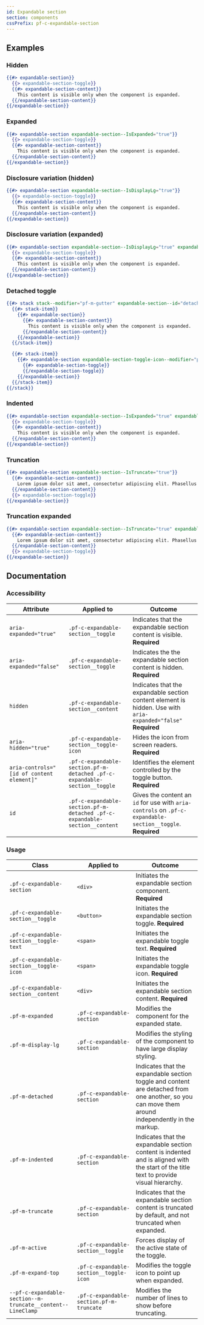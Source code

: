 ```yaml
---
id: Expandable section
section: components
cssPrefix: pf-c-expandable-section
---
```


## Examples
### Hidden
```hbs
{{#> expandable-section}}
  {{> expandable-section-toggle}}
  {{#> expandable-section-content}}
    This content is visible only when the component is expanded.
  {{/expandable-section-content}}
{{/expandable-section}}
```

### Expanded
```hbs
{{#> expandable-section expandable-section--IsExpanded="true"}}
  {{> expandable-section-toggle}}
  {{#> expandable-section-content}}
    This content is visible only when the component is expanded.
  {{/expandable-section-content}}
{{/expandable-section}}
```

### Disclosure variation (hidden)

```hbs
{{#> expandable-section expandable-section--IsDisplayLg="true"}}
  {{> expandable-section-toggle}}
  {{#> expandable-section-content}}
    This content is visible only when the component is expanded.
  {{/expandable-section-content}}
{{/expandable-section}}
```

### Disclosure variation (expanded)

```hbs
{{#> expandable-section expandable-section--IsDisplayLg="true" expandable-section--IsExpanded="true"}}
  {{> expandable-section-toggle}}
  {{#> expandable-section-content}}
    This content is visible only when the component is expanded.
  {{/expandable-section-content}}
{{/expandable-section}}
```

### Detached toggle
```hbs
{{#> stack stack--modifier="pf-m-gutter" expandable-section--id="detached-toggle" expandable-section--IsDetached="true" expandable-section--IsExpanded="true"}}
  {{#> stack-item}}
    {{#> expandable-section}}
      {{#> expandable-section-content}}
        This content is visible only when the component is expanded.
      {{/expandable-section-content}}
    {{/expandable-section}}
  {{/stack-item}}

  {{#> stack-item}}
    {{#> expandable-section expandable-section-toggle-icon--modifier="pf-m-expand-top"}}
      {{#> expandable-section-toggle}}
      {{/expandable-section-toggle}}
    {{/expandable-section}}
  {{/stack-item}}
{{/stack}}
```

### Indented
```hbs
{{#> expandable-section expandable-section--IsExpanded="true" expandable-section--IsIndented="true"}}
  {{> expandable-section-toggle}}
  {{#> expandable-section-content}}
    This content is visible only when the component is expanded.
  {{/expandable-section-content}}
{{/expandable-section}}
```

### Truncation
```hbs
{{#> expandable-section expandable-section--IsTruncate="true"}}
  {{#> expandable-section-content}}
    Lorem ipsum dolor sit amet, consectetur adipiscing elit. Phasellus finibus, diam vitae eleifend consequat, metus sapien posuere quam, ut tincidunt nunc enim eget sapien. Mauris ac dui imperdiet dolor dignissim efficitur laoreet quis erat. Proin turpis leo, malesuada eget urna et, tristique mollis odio. Ut mattis nulla lorem, elementum hendrerit nunc molestie vitae. Proin massa sem, bibendum id urna in, viverra porta neque. Ut ut mi ac lacus rhoncus mollis id quis sem. Suspendisse non justo elementum, dictum eros nec, hendrerit sapien. Mauris aliquet, est sit amet tincidunt vehicula, purus est hendrerit arcu, vitae egestas odio lorem ut lacus. In et neque non metus viverra rhoncus quis non purus. Integer id venenatis tortor. Nulla sollicitudin convallis tellus, at porta eros volutpat in. Curabitur rhoncus rhoncus nisi, sit amet tincidunt dolor efficitur vitae. Integer purus neque, porta non odio lobortis, accumsan elementum risus. Pellentesque viverra id lacus a cursus. Etiam eu pulvinar risus. Etiam ultrices nec urna id consequat.
  {{/expandable-section-content}}
  {{> expandable-section-toggle}}
{{/expandable-section}}
```

### Truncation expanded
```hbs
{{#> expandable-section expandable-section--IsTruncate="true" expandable-section--IsExpanded="true"}}
  {{#> expandable-section-content}}
    Lorem ipsum dolor sit amet, consectetur adipiscing elit. Phasellus finibus, diam vitae eleifend consequat, metus sapien posuere quam, ut tincidunt nunc enim eget sapien. Mauris ac dui imperdiet dolor dignissim efficitur laoreet quis erat. Proin turpis leo, malesuada eget urna et, tristique mollis odio. Ut mattis nulla lorem, elementum hendrerit nunc molestie vitae. Proin massa sem, bibendum id urna in, viverra porta neque. Ut ut mi ac lacus rhoncus mollis id quis sem. Suspendisse non justo elementum, dictum eros nec, hendrerit sapien. Mauris aliquet, est sit amet tincidunt vehicula, purus est hendrerit arcu, vitae egestas odio lorem ut lacus. In et neque non metus viverra rhoncus quis non purus. Integer id venenatis tortor. Nulla sollicitudin convallis tellus, at porta eros volutpat in. Curabitur rhoncus rhoncus nisi, sit amet tincidunt dolor efficitur vitae. Integer purus neque, porta non odio lobortis, accumsan elementum risus. Pellentesque viverra id lacus a cursus. Etiam eu pulvinar risus. Etiam ultrices nec urna id consequat.
  {{/expandable-section-content}}
  {{> expandable-section-toggle}}
{{/expandable-section}}
```

## Documentation
### Accessibility
| Attribute | Applied to | Outcome |
| -- | -- | -- |
| `aria-expanded="true"` | `.pf-c-expandable-section__toggle` | Indicates that the expandable section content is visible. **Required** |
| `aria-expanded="false"` | `.pf-c-expandable-section__toggle` | Indicates the the expandable section content is hidden. **Required** |
| `hidden` | `.pf-c-expandable-section__content` | Indicates that the expandable section content element is hidden. Use with `aria-expanded="false"` **Required** |
| `aria-hidden="true"` | `.pf-c-expandable-section__toggle-icon` | Hides the icon from screen readers. **Required** |
| `aria-controls="[id of content element]"` | `.pf-c-expandable-section.pf-m-detached .pf-c-expandable-section__toggle` | Identifies the element controlled by the toggle button. **Required** |
| `id` | `.pf-c-expandable-section.pf-m-detached .pf-c-expandable-section__content` | Gives the content an `id` for use with `aria-controls` on `.pf-c-expandable-section__toggle`. **Required** |

### Usage
| Class | Applied to | Outcome |
| -- | -- | -- |
| `.pf-c-expandable-section` | `<div>` | Initiates the expandable section component. **Required** |
| `.pf-c-expandable-section__toggle` | `<button>` | Initiates the expandable section toggle. **Required** |
| `.pf-c-expandable-section__toggle-text` | `<span>` | Initiates the expandable toggle text. **Required** |
| `.pf-c-expandable-section__toggle-icon` | `<span>` | Initiates the expandable toggle icon. **Required** |
| `.pf-c-expandable-section__content` | `<div>` | Initiates the expandable section content. **Required** |
| `.pf-m-expanded` | `.pf-c-expandable-section` | Modifies the component for the expanded state. |
| `.pf-m-display-lg` | `.pf-c-expandable-section` | Modifies the styling of the component to have large display styling. |
| `.pf-m-detached` | `.pf-c-expandable-section` | Indicates that the expandable section toggle and content are detached from one another, so you can move them around independently in the markup. |
| `.pf-m-indented` | `.pf-c-expandable-section` | Indicates that the expandable section content is indented and is aligned with the start of the title text to provide visual hierarchy. |
| `.pf-m-truncate` | `.pf-c-expandable-section` | Indicates that the expandable section content is truncated by default, and not truncated when expanded. |
| `.pf-m-active` | `.pf-c-expandable-section__toggle` | Forces display of the active state of the toggle. |
| `.pf-m-expand-top` | `.pf-c-expandable-section__toggle-icon` | Modifies the toggle icon to point up when expanded. |
| `--pf-c-expandable-section--m-truncate__content--LineClamp` | `.pf-c-expandable-section.pf-m-truncate` | Modifies the number of lines to show before truncating. |
